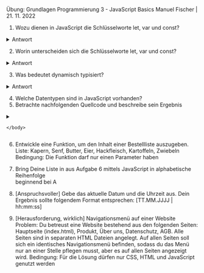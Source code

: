Übung: Grundlagen Programmierung 3 - JavaScript Basics
Manuel Fischer | 21. 11. 2022

1.  Wozu dienen in JavaScript die Schlüsselworte let, var und const?
<details>
<summary>Antwort</summary>

> let: Die Let-Deklaration deklariert eine blockbezogene lokale Variable und initialisiert 
> sie optional mit einem Wert. 
> Beispiel: let Vorname = Stephan;

> var: Die var-Anweisung deklariert eine funktionsbezogene oder global bezogene Variable 
> und initialisiert sie optional mit einem Wert. Bespiel: var Nachname = Müller;

> const: Die const-Deklaration erstellt blockbezogene Konstanten, ähnlich wie Variablen, 
>        die mit dem Schlüsselwort let deklariert werden. Der Wert einer Konstante kann 
>        nicht durch Neuzuweisung geändert und nicht erneut deklariert werden

</details>

2.  Worin unterscheiden sich die Schlüsselworte let, var und const?
<details>
<summary>Antwort</summary>

> Ich hoffe ich habe diese Frage schon in Antwrt 1 beantwortet!?

</details>

3.  Was bedeutet dynamisch typisiert?
<details>
<summary>Antwort</summary>

> Dynamische Typisierung bezeichnet ein Schema der Typisierung von Programmiersprachen, bei der Typ-Prüfungen vorrangig zur Laufzeit eines Programms stattfinden. Im Gegensatz wird bei der statischen Typisierung die Typ-Prüfung bereits zum Zeitpunkt der Kompilierung durchgeführt. (Quelle: https://de.wikipedia.org/wiki/Dynamische_Typisierung). Besser kann man es nicht erklären!

</details>

4.  Welche Datentypen sind in JavaScript vorhanden?
5.  Betrachte nachfolgenden Quellcode und beschreibe sein Ergebnis

<details>
<summary><!DOCTYPE html>
<html>
    <head>
        <script>
            function addiere(wert1 = 0, wert2 = 0){
                console.log(wert1 + wert2)
            }            
        </script>
    </head>
    <body>

    </body>
</html></summary>
</details>

6.  Entwickle eine Funktion, um den Inhalt einer Bestellliste auszugeben.
    Liste: Kapern, Senf, Butter, Eier, Hackfleisch, Kartoffeln, Zwiebeln
    Bedingung: Die Funktion darf nur einen Parameter haben 
7.  Bring Deine Liste in aus Aufgabe 6 mittels JavaScript in alphabetische Reihenfolge      
    beginnend bei A
8.  [Anspruchsvoller] Gebe das aktuelle Datum und die Uhrzeit aus. Dein Ergebnis sollte 
    folgendem Format entsprechen: [TT.MM.JJJJ | hh:mm:ss] 

9.  [Herausforderung, wirklich] Navigationsmenü auf einer Website
    Problem: Du betreust eine Website bestehend aus den folgenden Seiten: Hauptseite (index.html), Produkt, Über uns, Datenschutz, AGB. Alle Seiten sind in separaten HTML Dateien angelegt. Auf allen Seiten soll sich ein identisches Navigationsmenü befinden, sodass du das Menü nur an einer Stelle pflegen musst, aber es auf allen Seiten angezeigt wird.
    Bedingung: Für die Lösung dürfen nur CSS, HTML und JavaScript genutzt werden 
